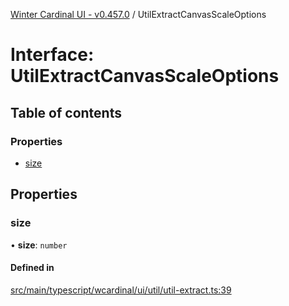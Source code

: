 [Winter Cardinal UI - v0.457.0](../index.md) / UtilExtractCanvasScaleOptions

# Interface: UtilExtractCanvasScaleOptions

## Table of contents

### Properties

- [size](UtilExtractCanvasScaleOptions.md#size)

## Properties

### size

• **size**: `number`

#### Defined in

[src/main/typescript/wcardinal/ui/util/util-extract.ts:39](https://github.com/winter-cardinal/winter-cardinal-ui/blob/v0.457.0/src/main/typescript/wcardinal/ui/util/util-extract.ts#L39)
